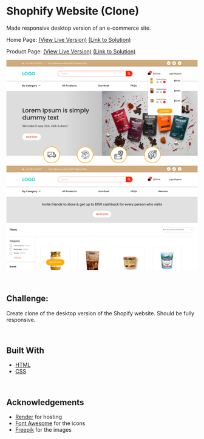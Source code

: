 # Shophify Website (Clone)
Made responsive desktop version of an e-commerce site.

Home Page: <a href="https://shopify-website-srishti.onrender.com/">\(View Live Version\)</a>   <a href="https://github.com/itsmesrishti/creatiwise-assignment/blob/main/index.html">\(Link to Solution\)</a>

Product Page: <a href="https://creatiwise-product-page.onrender.com/">\(View Live Version\)</a>   <a href="https://github.com/itsmesrishti/creatiwise-assignment/blob/main/product-page/index.html">\(Link to Solution\)</a>

![screenshot](homepage.png) ![screenshot](product-page.png)

&nbsp;
## Challenge:
Create clone of the desktop version of the Shopify website. Should be fully responsive. 

&nbsp;
## Built With
- [HTML](https://developer.mozilla.org/en-US/docs/Web/HTML)
- [CSS](https://developer.mozilla.org/en-US/docs/Web/CSS)

&nbsp;
## Acknowledgements
- [Render](https://render.com/) for hosting
- [Font Awesome](https://fontawesome.com/) for the icons
- [Freepik](https://www.freepik.com/) for the images
